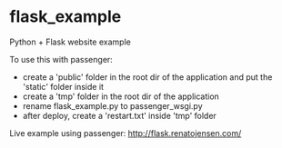 # flask_example
Python + Flask website example

To use this with passenger:
- create a 'public' folder in the root dir of the application and put the 'static' folder inside it
- create a 'tmp' folder in the root dir of the application
- rename flask_example.py to passenger_wsgi.py
- after deploy, create a 'restart.txt' inside 'tmp' folder

Live example using passenger:
http://flask.renatojensen.com/
